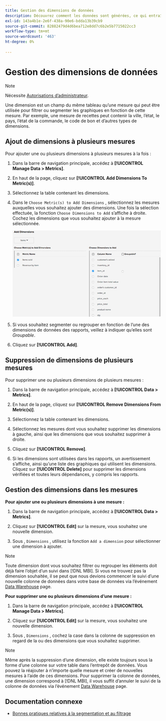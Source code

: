 ```yaml
---
title: Gestion des dimensions de données
description: Découvrez comment les données sont générées, ce qui entraîne exactement l’insertion d’une nouvelle ligne dans l’un des Core Commerce, comment les actions telles que l’achat ou la création d’un compte sont-elles enregistrées dans la base de données Commerce ?
exl-id: 143a4b1e-2e6f-438a-90e6-bdda13b39cb9
source-git-commit: 82882479d4d6bea712e8dd7c6b2e5b7715022cc3
workflow-type: tm+mt
source-wordcount: '463'
ht-degree: 0%

---
```


# Gestion des dimensions de données

>[!NOTE]
>
>Nécessite [Autorisations d’administrateur](../../administrator/user-management/user-management.md).

Une dimension est un champ du même tableau qu’une mesure qui peut être utilisée pour filtrer ou segmenter les graphiques en fonction de cette mesure. Par exemple, une mesure de recettes peut contenir la ville, l’état, le pays, l’état de la commande, le code de bon et d’autres types de dimensions.

## Ajout de dimensions à plusieurs mesures

Pour ajouter une ou plusieurs dimensions à plusieurs mesures à la fois :

1. Dans la barre de navigation principale, accédez à **[!UICONTROL Manage Data > Metrics]**.

1. En haut de la page, cliquez sur **[!UICONTROL Add Dimensions To Metric(s)]**.

1. Sélectionnez la table contenant les dimensions.

1. Dans le `Choose Metric(s) to Add Dimensions` , sélectionnez les mesures auxquelles vous souhaitez ajouter des dimensions. Une fois la sélection effectuée, la fonction `Choose Dimensions to Add` s’affiche à droite. Cochez les dimensions que vous souhaitez ajouter à la mesure sélectionnée.

   ![](../../assets/Add_Dimensions.png)

1. Si vous souhaitez segmenter ou regrouper en fonction de l’une des dimensions de données des rapports, veillez à indiquer qu’elles sont _Groupable_.

1. Cliquez sur **[!UICONTROL Add]**.

## Suppression de dimensions de plusieurs mesures

Pour supprimer une ou plusieurs dimensions de plusieurs mesures :

1. Dans la barre de navigation principale, accédez à **[!UICONTROL Data > Metrics]**.

1. En haut de la page, cliquez sur **[!UICONTROL Remove Dimensions From Metric(s)]**.

1. Sélectionnez la table contenant les dimensions.

1. Sélectionnez les mesures dont vous souhaitez supprimer les dimensions à gauche, ainsi que les dimensions que vous souhaitez supprimer à droite.

1. Cliquez sur **[!UICONTROL Remove]**.

1. Si les dimensions sont utilisées dans les rapports, un avertissement s’affiche, ainsi qu’une liste des graphiques qui utilisent les dimensions. Cliquez sur **[!UICONTROL Delete]** pour supprimer les dimensions vérifiées et toutes leurs dépendances, y compris les rapports.

## Gestion des dimensions dans les mesures

**Pour ajouter une ou plusieurs dimensions à une mesure :**

1. Dans la barre de navigation principale, accédez à **[!UICONTROL Data > Metrics]**.

1. Cliquez sur **[!UICONTROL Edit]** sur la mesure, vous souhaitez une nouvelle dimension.

1. Sous , `Dimensions` , utilisez la fonction `Add a dimension` pour sélectionner une dimension à ajouter.

>[!NOTE]
>
>Toute dimension dont vous souhaitez filtrer ou regrouper les éléments doit déjà faire l’objet d’un suivi dans [!DNL MBI]. Si vous ne trouvez pas la dimension souhaitée, il se peut que nous devions commencer le suivi d’une nouvelle colonne de données dans votre base de données via l’événement [Data Warehouse](../data-warehouse-mgr/tour-dwm.md) page.


**Pour supprimer une ou plusieurs dimensions d’une mesure :**

1. Dans la barre de navigation principale, accédez à **[!UICONTROL Manage Data > Metrics]**.

1. Cliquez sur **[!UICONTROL Edit]** sur la mesure, vous souhaitez une nouvelle dimension.

1. Sous , `Dimensions` , cochez la case dans la colonne de suppression en regard de la ou des dimensions que vous souhaitez supprimer.

>[!NOTE]
>
>Même après la suppression d’une dimension, elle existe toujours sous la forme d’une colonne sur votre table dans l’entrepôt de données. Vous pouvez la réajouter à n’importe quelle mesure et créer de nouvelles mesures à l’aide de ces dimensions. Pour supprimer la colonne de données, une dimension correspond à [!DNL MBI], il vous suffit d’annuler le suivi de la colonne de données via l’événement [Data Warehouse](../data-warehouse-mgr/tour-dwm.md) page.

## Documentation connexe

* [Bonnes pratiques relatives à la segmentation et au filtrage](../../best-practices/segment-filter.md)
